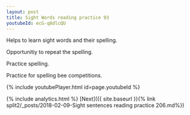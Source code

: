 ```yaml
---
layout: post
title: Sight Words reading practice 93
youtubeId: ecG-q8dlcQU
---
```

 
 
Helps to learn sight words and their spelling.

Opportunitiy to repeat the spelling. 

Practice spelling. 
 
Practice for spelling bee competitions. 
 
{% include youtubePlayer.html id=page.youtubeId %}
 
 
{% include analytics.html %} 
[Next]({{ site.baseurl }}{% link  split2/_posts/2018-02-09-Sight sentences reading practice 206.md%})
 
